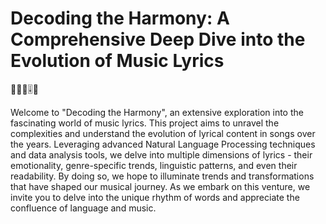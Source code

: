 # Decoding the Harmony: A Comprehensive Deep Dive into the Evolution of Music Lyrics
:musical_note::musical_score::notes::level_slider::microphone:

Welcome to "Decoding the Harmony", an extensive exploration into the fascinating world of music lyrics. This project aims to unravel the complexities and understand the evolution of lyrical content in songs over the years. Leveraging advanced Natural Language Processing techniques and data analysis tools, we delve into multiple dimensions of lyrics - their emotionality, genre-specific trends, linguistic patterns, and even their readability. By doing so, we hope to illuminate trends and transformations that have shaped our musical journey. As we embark on this venture, we invite you to delve into the unique rhythm of words and appreciate the confluence of language and music.
